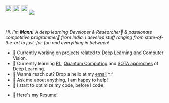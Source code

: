 <a href="https://twitter.com/punsbymann">
  <img align="left" alt="Mann Patel's | Twitter" width="22px" src="https://raw.githubusercontent.com/peterthehan/peterthehan/master/assets/twitter.svg" />
</a>
<a href="https://www.linkedin.com/in/manncodes/">
  <img align="left" alt="Mann's LinkedIN" width="22px" src="https://raw.githubusercontent.com/peterthehan/peterthehan/master/assets/linkedin.svg" />
</a>
<a href="https://open.spotify.com/user/djh04wljbi0d2jzr1de8hs5o8?si=MAEG3HjvTZmM1JL4Hjotww&utm_source=copy-link&dl_branch=1">
  <img align="left" alt="Mann's Spotify" width="22px" src="https://raw.githubusercontent.com/peterthehan/peterthehan/master/assets/spotify.svg" />
</a>

![](https://visitor-badge.glitch.me/badge?page_id=manncodes.manncodes)

<br />

*Hi, I'm **Mann**! A deep learning Developer & Researcher🚀 & passionate competitive programmer:zombie: from India. I develop stuff ranging from state-of-the-art to just-for-fun and everything in between!*

- 🔭 Currently working on projects related to Deep Learning and Computer Vision.
- 🌱 Currently learning [RL](https://www.coursera.org/specializations/reinforcement-learning), [Quantum Computing](https://github.com/desireevl/awesome-quantum-computing) and [SOTA approches](https://paperswithcode.com/sota) of Deep Learning.
- 💼 Wanna reach out? Drop a hello at my [email](mailto:manncodes@gmail.com) ^_^
- 💬 Ask me about anything, I am happy to help!
- 😬 I start to optimize my code, before I code.
<!-- - 📝 Here's my [Resume](https://drive.google.com/file/d/1yUiJBVEXieC7vlCGZNr11Mt3UVaEBfyv/view?usp=sharing)! -->
- 📝 Here's my [Resume](https://drive.google.com/file/d/1TokcG06rDPUNItJIMq5Vr0706xGzDhNJ/view?usp=sharing)! 






